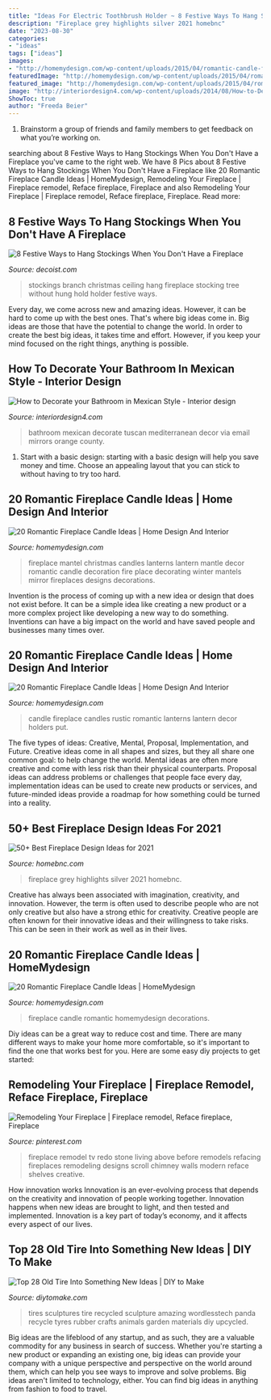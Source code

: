 ```yaml
---
title: "Ideas For Electric Toothbrush Holder ~ 8 Festive Ways To Hang Stockings When You Don&#039;t Have A Fireplace"
description: "Fireplace grey highlights silver 2021 homebnc"
date: "2023-08-30"
categories:
- "ideas"
tags: ["ideas"]
images:
- "http://homemydesign.com/wp-content/uploads/2015/04/romantic-candle-fireplace-ideas.jpg"
featuredImage: "http://homemydesign.com/wp-content/uploads/2015/04/romantic-candle-fireplace-ideas.jpg"
featured_image: "http://homemydesign.com/wp-content/uploads/2015/04/romantic-candle-fireplace-ideas.jpg"
image: "http://interiordesign4.com/wp-content/uploads/2014/08/How-to-Decorate-your-Bathroom-in-Mexican-Style-21.jpg"
ShowToc: true
author: "Freeda Beier"
---
```



1. Brainstorm a group of friends and family members to get feedback on what you’re working on.

	

		
searching about 8 Festive Ways to Hang Stockings When You Don&#039;t Have a Fireplace you've came to the right web. We have 8 Pics about 8 Festive Ways to Hang Stockings When You Don&#039;t Have a Fireplace like 20 Romantic Fireplace Candle Ideas | HomeMydesign, Remodeling Your Fireplace | Fireplace remodel, Reface fireplace, Fireplace and also Remodeling Your Fireplace | Fireplace remodel, Reface fireplace, Fireplace. Read more:
		
    
## 8 Festive Ways To Hang Stockings When You Don&#039;t Have A Fireplace

<img loading=lazy src="http://cdn.decoist.com/wp-content/uploads/2015/12/Branch-hung-from-the-ceiling-to-hold-stockings.png" onerror="this.onerror=null;this.src='https://tse3.mm.bing.net/th?id=OIP.V5nPi038C5VA_EdKEVNMgAHaKR&amp;pid=15.1';" alt="8 Festive Ways to Hang Stockings When You Don&#039;t Have a Fireplace">

_Source: decoist.com_

>stockings branch christmas ceiling hang fireplace stocking tree without hung hold holder festive ways. 

	

Every day, we come across new and amazing ideas. However, it can be hard to come up with the best ones. That's where big ideas come in. Big ideas are those that have the potential to change the world. In order to create the best big ideas, it takes time and effort. However, if you keep your mind focused on the right things, anything is possible.

    
## How To Decorate Your Bathroom In Mexican Style - Interior Design

<img loading=lazy src="http://interiordesign4.com/wp-content/uploads/2014/08/How-to-Decorate-your-Bathroom-in-Mexican-Style-21.jpg" onerror="this.onerror=null;this.src='https://tse3.mm.bing.net/th?id=OIP.ESptWPN9q5lgMtVgwsA-FAHaJ4&amp;pid=15.1';" alt="How to Decorate your Bathroom in Mexican Style - Interior design">

_Source: interiordesign4.com_

>bathroom mexican decorate tuscan mediterranean decor via email mirrors orange county. 

	

1. Start with a basic design: starting with a basic design will help you save money and time. Choose an appealing layout that you can stick to without having to try too hard.

    
## 20 Romantic Fireplace Candle Ideas | Home Design And Interior

<img loading=lazy src="http://homemydesign.com/wp-content/uploads/2015/04/romantic-candle-fireplace-ideas.jpg" onerror="this.onerror=null;this.src='https://tse2.mm.bing.net/th?id=OIP.Ff17hXoVS4JxAARDpZ9JKgHaLH&amp;pid=15.1';" alt="20 Romantic Fireplace Candle Ideas | Home Design And Interior">

_Source: homemydesign.com_

>fireplace mantel christmas candles lanterns lantern mantle decor romantic candle decoration fire place decorating winter mantels mirror fireplaces designs decorations. 

	

Invention is the process of coming up with a new idea or design that does not exist before. It can be a simple idea like creating a new product or a more complex project like developing a new way to do something. Inventions can have a big impact on the world and have saved people and businesses many times over.

    
## 20 Romantic Fireplace Candle Ideas | Home Design And Interior

<img loading=lazy src="http://homemydesign.com/wp-content/uploads/2015/04/rustic-candle-fireplaces.jpg" onerror="this.onerror=null;this.src='https://tse3.mm.bing.net/th?id=OIP.IWRosk44EEujTIEUCPGkNQHaKd&amp;pid=15.1';" alt="20 Romantic Fireplace Candle Ideas | Home Design And Interior">

_Source: homemydesign.com_

>candle fireplace candles rustic romantic lanterns lantern decor holders put. 

	

The five types of ideas: Creative, Mental, Proposal, Implementation, and Future.
Creative ideas come in all shapes and sizes, but they all share one common goal: to help change the world. Mental ideas are often more creative and come with less risk than their physical counterparts. Proposal ideas can address problems or challenges that people face every day, implementation ideas can be used to create new products or services, and future-minded ideas provide a roadmap for how something could be turned into a reality.

    
## 50+ Best Fireplace Design Ideas For 2021

<img loading=lazy src="https://homebnc.com/homeimg/2017/08/28-fireplace-design-ideas-homebnc.jpg" onerror="this.onerror=null;this.src='https://tse2.mm.bing.net/th?id=OIP.EP_bJ_d5dLxLnWcAhf6eDwHaLG&amp;pid=15.1';" alt="50+ Best Fireplace Design Ideas for 2021">

_Source: homebnc.com_

>fireplace grey highlights silver 2021 homebnc. 

	

Creative has always been associated with imagination, creativity, and innovation. However, the term is often used to describe people who are not only creative but also have a strong ethic for creativity. Creative people are often known for their innovative ideas and their willingness to take risks. This can be seen in their work as well as in their lives.

    
## 20 Romantic Fireplace Candle Ideas | HomeMydesign

<img loading=lazy src="http://homemydesign.com/wp-content/uploads/2015/04/vintage-fireplace-candle-decorations.jpg" onerror="this.onerror=null;this.src='https://tse2.mm.bing.net/th?id=OIP.1zxdvPqotDS13RHAikCoiwHaKh&amp;pid=15.1';" alt="20 Romantic Fireplace Candle Ideas | HomeMydesign">

_Source: homemydesign.com_

>fireplace candle romantic homemydesign decorations. 

	

Diy ideas can be a great way to reduce cost and time. There are many different ways to make your home more comfortable, so it's important to find the one that works best for you. Here are some easy diy projects to get started: 

    
## Remodeling Your Fireplace | Fireplace Remodel, Reface Fireplace, Fireplace

<img loading=lazy src="https://i.pinimg.com/originals/2f/fc/f5/2ffcf527f0f22d22c084ca6b5dd129f2.jpg" onerror="this.onerror=null;this.src='https://tse3.mm.bing.net/th?id=OIP.bMUaWRhUbKByFuAmsO5rzQHaJ4&amp;pid=15.1';" alt="Remodeling Your Fireplace | Fireplace remodel, Reface fireplace, Fireplace">

_Source: pinterest.com_

>fireplace remodel tv redo stone living above before remodels refacing fireplaces remodeling designs scroll chimney walls modern reface shelves creative. 

	

How innovation works
Innovation is an ever-evolving process that depends on the creativity and innovation of people working together. Innovation happens when new ideas are brought to light, and then tested and implemented. Innovation is a key part of today’s economy, and it affects every aspect of our lives.

    
## Top 28 Old Tire Into Something New Ideas | DIY To Make

<img loading=lazy src="http://www.diytomake.com/wp-content/uploads/2016/12/Panda-From-Tires.jpg" onerror="this.onerror=null;this.src='https://tse2.mm.bing.net/th?id=OIP.ooBs9AZMh4myV8EkYcyK4wHaNX&amp;pid=15.1';" alt="Top 28 Old Tire Into Something New Ideas | DIY to Make">

_Source: diytomake.com_

>tires sculptures tire recycled sculpture amazing wordlesstech panda recycle tyres rubber crafts animals garden materials diy upcycled. 

	

Big ideas are the lifeblood of any startup, and as such, they are a valuable commodity for any business in search of success. Whether you're starting a new product or expanding an existing one, big ideas can provide your company with a unique perspective and perspective on the world around them, which can help you see ways to improve and solve problems. Big ideas aren't limited to technology, either. You can find big ideas in anything from fashion to food to travel.

